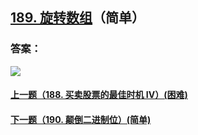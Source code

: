 ## [189. 旋转数组](https://leetcode-cn.com/problems/rotate-array/)（简单）





### 答案：



![](https://img-blog.csdnimg.cn/20200807155236311.png)

#### [上一题（188. 买卖股票的最佳时机 IV）(困难)](https://github.com/sdwwld/leetCode/blob/master/src/main/java/com/wld/java/leetcode/leetCode0188.md)

#### [下一题（190. 颠倒二进制位）(简单)](https://github.com/sdwwld/leetCode/blob/master/src/main/java/com/wld/java/leetcode/leetCode0190.md)